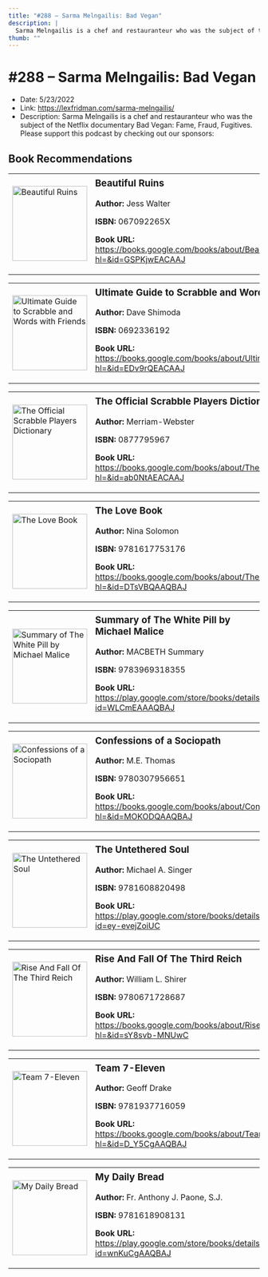 ```yaml
---
title: "#288 – Sarma Melngailis: Bad Vegan"
description: |
  Sarma Melngailis is a chef and restauranteur who was the subject of the Netflix documentary Bad Vegan: Fame, Fraud, Fugitives. Please support this podcast by checking out our sponsors:"
thumb: ""
---
```


# #288 – Sarma Melngailis: Bad Vegan

  - Date: 5/23/2022
  - Link: https://lexfridman.com/sarma-melngailis/
  - Description: Sarma Melngailis is a chef and restauranteur who was the subject of the Netflix documentary Bad Vegan: Fame, Fraud, Fugitives. Please support this podcast by checking out our sponsors:

## Book Recommendations

<table style="border: none;"><tr style="border: none;"><td style="border: none;"><img src="https://books.google.com/books/content?id=GSPKjwEACAAJ&printsec=frontcover&img=1&zoom=1&source=gbs_api" alt="Beautiful Ruins" width="150" style="vertical-align: top;"></td><td style="border: none; vertical-align: top;"><h3 style='margin-top: 5'>Beautiful Ruins</h3><p><strong>Author:</strong> Jess Walter</p><p><strong>ISBN:</strong> 067092265X</p><p><strong>Book URL:</strong> <a href="https://books.google.com/books/about/Beautiful_Ruins.html?hl=&id=GSPKjwEACAAJ">https://books.google.com/books/about/Beautiful_Ruins.html?hl=&id=GSPKjwEACAAJ</a></p></td></tr></table>
<table style="border: none;"><tr style="border: none;"><td style="border: none;"><img src="None" alt="Ultimate Guide to Scrabble and Words with Friends" width="150" style="vertical-align: top;"></td><td style="border: none; vertical-align: top;"><h3 style='margin-top: 5'>Ultimate Guide to Scrabble and Words with Friends</h3><p><strong>Author:</strong> Dave Shimoda</p><p><strong>ISBN:</strong> 0692336192</p><p><strong>Book URL:</strong> <a href="https://books.google.com/books/about/Ultimate_Guide_to_Scrabble_and_Words_wit.html?hl=&id=EDv9rQEACAAJ">https://books.google.com/books/about/Ultimate_Guide_to_Scrabble_and_Words_wit.html?hl=&id=EDv9rQEACAAJ</a></p></td></tr></table>
<table style="border: none;"><tr style="border: none;"><td style="border: none;"><img src="https://books.google.com/books/content?id=ab0NtAEACAAJ&printsec=frontcover&img=1&zoom=1&source=gbs_api" alt="The Official Scrabble Players Dictionary" width="150" style="vertical-align: top;"></td><td style="border: none; vertical-align: top;"><h3 style='margin-top: 5'>The Official Scrabble Players Dictionary</h3><p><strong>Author:</strong> Merriam-Webster</p><p><strong>ISBN:</strong> 0877795967</p><p><strong>Book URL:</strong> <a href="https://books.google.com/books/about/The_Official_Scrabble_Players_Dictionary.html?hl=&id=ab0NtAEACAAJ">https://books.google.com/books/about/The_Official_Scrabble_Players_Dictionary.html?hl=&id=ab0NtAEACAAJ</a></p></td></tr></table>
<table style="border: none;"><tr style="border: none;"><td style="border: none;"><img src="https://books.google.com/books/content?id=DTsVBQAAQBAJ&printsec=frontcover&img=1&zoom=1&edge=curl&source=gbs_api" alt="The Love Book" width="150" style="vertical-align: top;"></td><td style="border: none; vertical-align: top;"><h3 style='margin-top: 5'>The Love Book</h3><p><strong>Author:</strong> Nina Solomon</p><p><strong>ISBN:</strong> 9781617753176</p><p><strong>Book URL:</strong> <a href="https://books.google.com/books/about/The_Love_Book.html?hl=&id=DTsVBQAAQBAJ">https://books.google.com/books/about/The_Love_Book.html?hl=&id=DTsVBQAAQBAJ</a></p></td></tr></table>
<table style="border: none;"><tr style="border: none;"><td style="border: none;"><img src="https://books.google.com/books/content?id=WLCmEAAAQBAJ&printsec=frontcover&img=1&zoom=1&edge=curl&source=gbs_api" alt="Summary of The White Pill by Michael Malice" width="150" style="vertical-align: top;"></td><td style="border: none; vertical-align: top;"><h3 style='margin-top: 5'>Summary of The White Pill by Michael Malice</h3><p><strong>Author:</strong> MACBETH Summary</p><p><strong>ISBN:</strong> 9783969318355</p><p><strong>Book URL:</strong> <a href="https://play.google.com/store/books/details?id=WLCmEAAAQBAJ">https://play.google.com/store/books/details?id=WLCmEAAAQBAJ</a></p></td></tr></table>
<table style="border: none;"><tr style="border: none;"><td style="border: none;"><img src="https://books.google.com/books/content?id=MOKODQAAQBAJ&printsec=frontcover&img=1&zoom=1&edge=curl&source=gbs_api" alt="Confessions of a Sociopath" width="150" style="vertical-align: top;"></td><td style="border: none; vertical-align: top;"><h3 style='margin-top: 5'>Confessions of a Sociopath</h3><p><strong>Author:</strong> M.E. Thomas</p><p><strong>ISBN:</strong> 9780307956651</p><p><strong>Book URL:</strong> <a href="https://books.google.com/books/about/Confessions_of_a_Sociopath.html?hl=&id=MOKODQAAQBAJ">https://books.google.com/books/about/Confessions_of_a_Sociopath.html?hl=&id=MOKODQAAQBAJ</a></p></td></tr></table>
<table style="border: none;"><tr style="border: none;"><td style="border: none;"><img src="https://books.google.com/books/content?id=ey-evejZoiUC&printsec=frontcover&img=1&zoom=1&edge=curl&source=gbs_api" alt="The Untethered Soul" width="150" style="vertical-align: top;"></td><td style="border: none; vertical-align: top;"><h3 style='margin-top: 5'>The Untethered Soul</h3><p><strong>Author:</strong> Michael A. Singer</p><p><strong>ISBN:</strong> 9781608820498</p><p><strong>Book URL:</strong> <a href="https://play.google.com/store/books/details?id=ey-evejZoiUC">https://play.google.com/store/books/details?id=ey-evejZoiUC</a></p></td></tr></table>
<table style="border: none;"><tr style="border: none;"><td style="border: none;"><img src="https://books.google.com/books/content?id=sY8svb-MNUwC&printsec=frontcover&img=1&zoom=1&edge=curl&source=gbs_api" alt="Rise And Fall Of The Third Reich" width="150" style="vertical-align: top;"></td><td style="border: none; vertical-align: top;"><h3 style='margin-top: 5'>Rise And Fall Of The Third Reich</h3><p><strong>Author:</strong> William L. Shirer</p><p><strong>ISBN:</strong> 9780671728687</p><p><strong>Book URL:</strong> <a href="https://books.google.com/books/about/Rise_And_Fall_Of_The_Third_Reich.html?hl=&id=sY8svb-MNUwC">https://books.google.com/books/about/Rise_And_Fall_Of_The_Third_Reich.html?hl=&id=sY8svb-MNUwC</a></p></td></tr></table>
<table style="border: none;"><tr style="border: none;"><td style="border: none;"><img src="https://books.google.com/books/content?id=D_Y5CgAAQBAJ&printsec=frontcover&img=1&zoom=1&edge=curl&source=gbs_api" alt="Team 7-Eleven" width="150" style="vertical-align: top;"></td><td style="border: none; vertical-align: top;"><h3 style='margin-top: 5'>Team 7-Eleven</h3><p><strong>Author:</strong> Geoff Drake</p><p><strong>ISBN:</strong> 9781937716059</p><p><strong>Book URL:</strong> <a href="https://books.google.com/books/about/Team_7_Eleven.html?hl=&id=D_Y5CgAAQBAJ">https://books.google.com/books/about/Team_7_Eleven.html?hl=&id=D_Y5CgAAQBAJ</a></p></td></tr></table>
<table style="border: none;"><tr style="border: none;"><td style="border: none;"><img src="https://books.google.com/books/content?id=wnKuCgAAQBAJ&printsec=frontcover&img=1&zoom=1&edge=curl&source=gbs_api" alt="My Daily Bread" width="150" style="vertical-align: top;"></td><td style="border: none; vertical-align: top;"><h3 style='margin-top: 5'>My Daily Bread</h3><p><strong>Author:</strong> Fr. Anthony J. Paone, S.J.</p><p><strong>ISBN:</strong> 9781618908131</p><p><strong>Book URL:</strong> <a href="https://play.google.com/store/books/details?id=wnKuCgAAQBAJ">https://play.google.com/store/books/details?id=wnKuCgAAQBAJ</a></p></td></tr></table>

